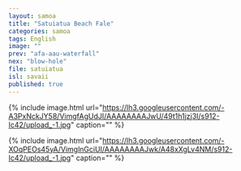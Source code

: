 ```yaml
---
layout: samoa
title: "Satuiatua Beach Fale"
categories: samoa
tags: English
image: ""
prev: "afa-aau-waterfall"
nex: "blow-hole"
file: satuiatua
isl: savaii
published: true
---
```


{% include image.html url="https://lh3.googleusercontent.com/-A3PxNckJY58/VimgfAgUdJI/AAAAAAAAJwU/49t1h1jzj3I/s912-Ic42/upload_-1.jpg" caption="" %}

{% include image.html url="https://lh3.googleusercontent.com/-XOqPEOs45yA/VimglnGciUI/AAAAAAAAJwk/A48xXgLv4NM/s912-Ic42/upload_-1.jpg" caption="" %}